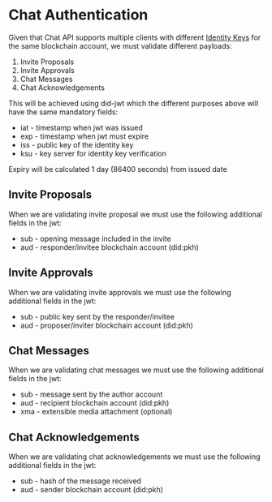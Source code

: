 # Chat Authentication

Given that Chat API supports multiple clients with different [Identity Keys](./chat-identity-keys.md) for the same blockchain account, we must validate different payloads:

1. Invite Proposals
2. Invite Approvals
3. Chat Messages
4. Chat Acknowledgements

This will be achieved using did-jwt which the different purposes above will have the same mandatory fields:

* iat - timestamp when jwt was issued 
* exp - timestamp when jwt must expire
* iss - public key of the identity key
* ksu - key server for identity key verification

Expiry will be calculated 1 day (86400 seconds) from issued date


## Invite Proposals

When we are validating invite proposal we must use the following additional fields in the jwt:

* sub - opening message included in the invite
* aud - responder/invitee blockchain account (did:pkh)

## Invite Approvals

When we are validating invite approvals we must use the following additional fields in the jwt:

* sub - public key sent by the responder/invitee
* aud - proposer/inviter blockchain account (did:pkh)


## Chat Messages

When we are validating chat messages we must use the following additional fields in the jwt:

* sub - message sent by the author account
* aud - recipient blockchain account (did:pkh)
* xma - extensible media attachment (optional)

## Chat Acknowledgements

When we are validating chat acknowledgements we must use the following additional fields in the jwt:

* sub - hash of the message received
* aud - sender blockchain account (did:pkh)

